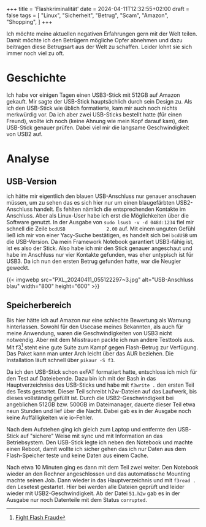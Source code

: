 +++
title = 'Flashkriminalität'
date = 2024-04-11T12:32:55+02:00
draft = false
tags = [
    "Linux",
    "Sicherheit",
    "Betrug",
    "Scam",
    "Amazon",
    "Shopping",
]
+++

Ich möchte meine aktuellen negativen Erfahrungen gern mit der Welt teilen. Damit möchte ich den Betrügern mögliche Opfer abnehmen und dazu beitragen diese Betrugsart aus der Welt zu schaffen. Leider lohnt sie sich immer noch viel zu oft.

# Geschichte
Ich habe vor einigen Tagen einen USB3-Stick mit 512GB auf Amazon gekauft. Mir sagte der USB-Stick hauptsächlich durch sein Design zu. Als ich den USB-Stick wie üblich formatierte, kam mir auch noch nichts merkwürdig vor. Da ich aber zwei USB-Sticks bestellt hatte (für einen Freund), wollte ich noch (keine Ahnung wie mein Kopf darauf kam), den USB-Stick genauer prüfen. Dabei viel mir die langsame Geschwindigkeit von USB2 auf.

# Analyse
## USB-Version
ich hätte mir eigentlich den blauen USB-Anschluss nur genauer anschauen müssen, um zu sehen das es sich hier nur um einen blaugefärbten USB2-Anschluss handelt. Es fehlten nämlich die entsprechenden Kontakte im Anschluss. Aber als Linux-User habe ich erst die Möglichkeiten über die Software genutzt. In der Ausgabe von `sudo lsusb -v -d 048d:1234` fiel mir schnell die Zeile `bcdUSB               2.00` auf. Mit einem unguten Gefühl ließ ich mir von einer Yacy-Suche bestätigen, es handelt sich bei `bcdUSB` um die USB-Version. Da mein Framework Notebook garantiert USB3-fähig ist, ist es also der Stick. Also habe ich mir den Stick genauer angeschaut und habe im Anschluss nur vier Kontakte gefunden, was eher untypisch ist für USB3. Da ich nun den ersten Betrug gefunden hatte, war die Neugier geweckt. 

{{< imgwebp src="PXL_20240411_055122297~3.jpg" alt="USB-Anschluss blau" width="800" height="600" >}}

## Speicherbereich
Bis hier hätte ich auf Amazon nur eine schlechte Bewertung als Warnung hinterlassen. Sowohl für den Usecase meines Bekannten, als auch für meine Anwendung, waren die Geschwindigkeiten von USB3 nicht notwendig. Aber mit dem Misstrauen packte ich nun andere Testtools aus. Mit f3[^1] steht eine gute Suite zum Kampf gegen Flash-Betrug zur Verfügung. Das Paket kann man unter Arch leicht über das AUR beziehen. Die Installation läuft schnell über `pikaur -S f3`.

Da ich den USB-Stick schon exFAT formatiert hatte, entschloss ich mich für den Test auf Dateiebende. Dazu bin ich mit der Bash in das Hauptverzeichniss des USB-Sticks und habe mit `f3write .` den ersten Teil des Tests gestartet. Dieser Teil schreibt h2w-Dateien auf das Laufwerk, bis dieses vollständig gefüllt ist. Durch die USB2-Geschwindigkeit bei angeblichen 512GB bzw. 500GB im Dateimanager, dauerte dieser Teil etwa neun Stunden und lief über die Nacht. Dabei gab es in der Ausgabe noch keine Auffälligkeiten wie io-Fehler.

Nach dem Aufstehen ging ich gleich zum Laptop und entfernte den USB-Stick auf "sichere" Weise mit sync und mit Information an das Betriebsystem. Den USB-Stick legte ich neben den Notebook und machte einen Reboot, damit wollte ich sicher gehen das ich nur Daten aus dem Flash-Speicher teste und keine Daten aus einem Cache.

Nach etwa 10 Minuten ging es dann mit dem Teil zwei weiter. Den Notebook wieder an den Rechner angeschlossen und das automatissche Mounting machte seinen Job. Dann wieder in das Hauptverzeichnis und mit `f3read .` den Lesetest gestartet. Hier bei werden alle Dateien geprüft und leider wieder mit USB2-Geschwindigkeit. Ab der Datei `51.h2w` gab es in der Ausgabe nur noch Datenteile mit dem Status `corrupted`.

[^1]: [Fight Flash Fraud](https://fight-flash-fraud.readthedocs.io)